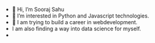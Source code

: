 - 👋 Hi, I’m Sooraj Sahu  
- 👀 I’m interested in Python and Javascript technologies. 
- 🌱 I am trying to build a career in webdevelopment. 
- I am also finding a way into data science for myself. 
- 

